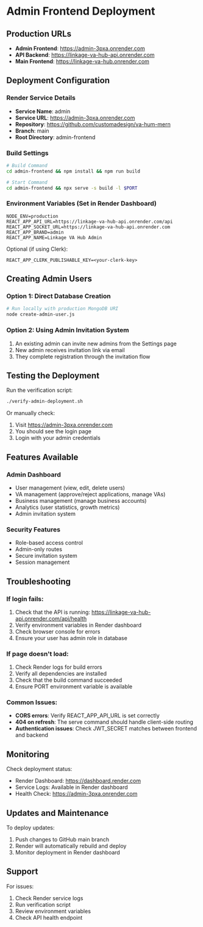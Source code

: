 # Admin Frontend Deployment

## Production URLs
- **Admin Frontend**: https://admin-3pxa.onrender.com
- **API Backend**: https://linkage-va-hub-api.onrender.com
- **Main Frontend**: https://linkage-va-hub.onrender.com

## Deployment Configuration

### Render Service Details
- **Service Name**: admin
- **Service URL**: https://admin-3pxa.onrender.com
- **Repository**: https://github.com/customadesign/va-hum-mern
- **Branch**: main
- **Root Directory**: admin-frontend

### Build Settings
```bash
# Build Command
cd admin-frontend && npm install && npm run build

# Start Command  
cd admin-frontend && npx serve -s build -l $PORT
```

### Environment Variables (Set in Render Dashboard)
```
NODE_ENV=production
REACT_APP_API_URL=https://linkage-va-hub-api.onrender.com/api
REACT_APP_SOCKET_URL=https://linkage-va-hub-api.onrender.com
REACT_APP_BRAND=admin
REACT_APP_NAME=Linkage VA Hub Admin
```

Optional (if using Clerk):
```
REACT_APP_CLERK_PUBLISHABLE_KEY=<your-clerk-key>
```

## Creating Admin Users

### Option 1: Direct Database Creation
```bash
# Run locally with production MongoDB URI
node create-admin-user.js
```

### Option 2: Using Admin Invitation System
1. An existing admin can invite new admins from the Settings page
2. New admin receives invitation link via email
3. They complete registration through the invitation flow

## Testing the Deployment

Run the verification script:
```bash
./verify-admin-deployment.sh
```

Or manually check:
1. Visit https://admin-3pxa.onrender.com
2. You should see the login page
3. Login with your admin credentials

## Features Available

### Admin Dashboard
- User management (view, edit, delete users)
- VA management (approve/reject applications, manage VAs)
- Business management (manage business accounts)
- Analytics (user statistics, growth metrics)
- Admin invitation system

### Security Features
- Role-based access control
- Admin-only routes
- Secure invitation system
- Session management

## Troubleshooting

### If login fails:
1. Check that the API is running: https://linkage-va-hub-api.onrender.com/api/health
2. Verify environment variables in Render dashboard
3. Check browser console for errors
4. Ensure your user has admin role in database

### If page doesn't load:
1. Check Render logs for build errors
2. Verify all dependencies are installed
3. Check that the build command succeeded
4. Ensure PORT environment variable is available

### Common Issues:
- **CORS errors**: Verify REACT_APP_API_URL is set correctly
- **404 on refresh**: The serve command should handle client-side routing
- **Authentication issues**: Check JWT_SECRET matches between frontend and backend

## Monitoring

Check deployment status:
- Render Dashboard: https://dashboard.render.com
- Service Logs: Available in Render dashboard
- Health Check: https://admin-3pxa.onrender.com

## Updates and Maintenance

To deploy updates:
1. Push changes to GitHub main branch
2. Render will automatically rebuild and deploy
3. Monitor deployment in Render dashboard

## Support

For issues:
1. Check Render service logs
2. Run verification script
3. Review environment variables
4. Check API health endpoint